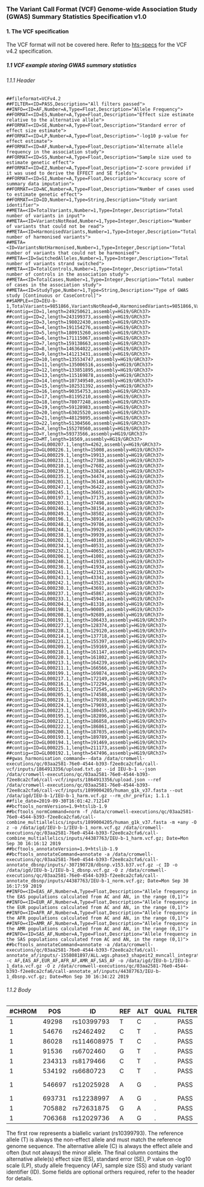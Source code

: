 ### The Variant Call Format (VCF) Genome-wide Association Study (GWAS) Summary Statistics Specification v1.0

#### 1. The VCF specification

The VCF format will not be covered here. Refer to [hts-specs](https://samtools.github.io/hts-specs/VCFv4.2.pdf) for the VCF v4.2 specification.

##### 1.1 VCF example storing GWAS summary statistics

###### 1.1.1 Header

```
##fileformat=VCFv4.2
##FILTER=<ID=PASS,Description="All filters passed">
##INFO=<ID=AF,Number=A,Type=Float,Description="Allele Frequency">
##FORMAT=<ID=ES,Number=A,Type=Float,Description="Effect size estimate relative to the alternative allele">
##FORMAT=<ID=SE,Number=A,Type=Float,Description="Standard error of effect size estimate">
##FORMAT=<ID=LP,Number=A,Type=Float,Description="-log10 p-value for effect estimate">
##FORMAT=<ID=AF,Number=A,Type=Float,Description="Alternate allele frequency in the association study">
##FORMAT=<ID=SS,Number=A,Type=Float,Description="Sample size used to estimate genetic effect">
##FORMAT=<ID=EZ,Number=A,Type=Float,Description="Z-score provided if it was used to derive the EFFECT and SE fields">
##FORMAT=<ID=SI,Number=A,Type=Float,Description="Accuracy score of summary data imputation">
##FORMAT=<ID=NC,Number=A,Type=Float,Description="Number of cases used to estimate genetic effect">
##FORMAT=<ID=ID,Number=1,Type=String,Description="Study variant identifier">
##META=<ID=TotalVariants,Number=1,Type=Integer,Description="Total number of variants in input">
##META=<ID=VariantsNotRead,Number=1,Type=Integer,Description="Number of variants that could not be read">
##META=<ID=HarmonisedVariants,Number=1,Type=Integer,Description="Total number of harmonised variants">
##META=<ID=VariantsNotHarmonised,Number=1,Type=Integer,Description="Total number of variants that could not be harmonised">
##META=<ID=SwitchedAlleles,Number=1,Type=Integer,Description="Total number of variants strand switched">
##META=<ID=TotalControls,Number=1,Type=Integer,Description="Total number of controls in the association study">
##META=<ID=TotalCases,Number=1,Type=Integer,Description="Total number of cases in the association study">
##META=<ID=StudyType,Number=1,Type=String,Description="Type of GWAS study [Continuous or CaseControl]">
##SAMPLE=<ID=IEU-b-1,TotalVariants=9851866,VariantsNotRead=0,HarmonisedVariants=9851866,VariantsNotHarmonised=0,SwitchedAlleles=9851866,StudyType=Continuous>
##contig=<ID=1,length=249250621,assembly=HG19/GRCh37>
##contig=<ID=2,length=243199373,assembly=HG19/GRCh37>
##contig=<ID=3,length=198022430,assembly=HG19/GRCh37>
##contig=<ID=4,length=191154276,assembly=HG19/GRCh37>
##contig=<ID=5,length=180915260,assembly=HG19/GRCh37>
##contig=<ID=6,length=171115067,assembly=HG19/GRCh37>
##contig=<ID=7,length=159138663,assembly=HG19/GRCh37>
##contig=<ID=8,length=146364022,assembly=HG19/GRCh37>
##contig=<ID=9,length=141213431,assembly=HG19/GRCh37>
##contig=<ID=10,length=135534747,assembly=HG19/GRCh37>
##contig=<ID=11,length=135006516,assembly=HG19/GRCh37>
##contig=<ID=12,length=133851895,assembly=HG19/GRCh37>
##contig=<ID=13,length=115169878,assembly=HG19/GRCh37>
##contig=<ID=14,length=107349540,assembly=HG19/GRCh37>
##contig=<ID=15,length=102531392,assembly=HG19/GRCh37>
##contig=<ID=16,length=90354753,assembly=HG19/GRCh37>
##contig=<ID=17,length=81195210,assembly=HG19/GRCh37>
##contig=<ID=18,length=78077248,assembly=HG19/GRCh37>
##contig=<ID=19,length=59128983,assembly=HG19/GRCh37>
##contig=<ID=20,length=63025520,assembly=HG19/GRCh37>
##contig=<ID=21,length=48129895,assembly=HG19/GRCh37>
##contig=<ID=22,length=51304566,assembly=HG19/GRCh37>
##contig=<ID=X,length=155270560,assembly=HG19/GRCh37>
##contig=<ID=Y,length=59373566,assembly=HG19/GRCh37>
##contig=<ID=MT,length=16569,assembly=HG19/GRCh37>
##contig=<ID=GL000207.1,length=4262,assembly=HG19/GRCh37>
##contig=<ID=GL000226.1,length=15008,assembly=HG19/GRCh37>
##contig=<ID=GL000229.1,length=19913,assembly=HG19/GRCh37>
##contig=<ID=GL000231.1,length=27386,assembly=HG19/GRCh37>
##contig=<ID=GL000210.1,length=27682,assembly=HG19/GRCh37>
##contig=<ID=GL000239.1,length=33824,assembly=HG19/GRCh37>
##contig=<ID=GL000235.1,length=34474,assembly=HG19/GRCh37>
##contig=<ID=GL000201.1,length=36148,assembly=HG19/GRCh37>
##contig=<ID=GL000247.1,length=36422,assembly=HG19/GRCh37>
##contig=<ID=GL000245.1,length=36651,assembly=HG19/GRCh37>
##contig=<ID=GL000197.1,length=37175,assembly=HG19/GRCh37>
##contig=<ID=GL000203.1,length=37498,assembly=HG19/GRCh37>
##contig=<ID=GL000246.1,length=38154,assembly=HG19/GRCh37>
##contig=<ID=GL000249.1,length=38502,assembly=HG19/GRCh37>
##contig=<ID=GL000196.1,length=38914,assembly=HG19/GRCh37>
##contig=<ID=GL000248.1,length=39786,assembly=HG19/GRCh37>
##contig=<ID=GL000244.1,length=39929,assembly=HG19/GRCh37>
##contig=<ID=GL000238.1,length=39939,assembly=HG19/GRCh37>
##contig=<ID=GL000202.1,length=40103,assembly=HG19/GRCh37>
##contig=<ID=GL000234.1,length=40531,assembly=HG19/GRCh37>
##contig=<ID=GL000232.1,length=40652,assembly=HG19/GRCh37>
##contig=<ID=GL000206.1,length=41001,assembly=HG19/GRCh37>
##contig=<ID=GL000240.1,length=41933,assembly=HG19/GRCh37>
##contig=<ID=GL000236.1,length=41934,assembly=HG19/GRCh37>
##contig=<ID=GL000241.1,length=42152,assembly=HG19/GRCh37>
##contig=<ID=GL000243.1,length=43341,assembly=HG19/GRCh37>
##contig=<ID=GL000242.1,length=43523,assembly=HG19/GRCh37>
##contig=<ID=GL000230.1,length=43691,assembly=HG19/GRCh37>
##contig=<ID=GL000237.1,length=45867,assembly=HG19/GRCh37>
##contig=<ID=GL000233.1,length=45941,assembly=HG19/GRCh37>
##contig=<ID=GL000204.1,length=81310,assembly=HG19/GRCh37>
##contig=<ID=GL000198.1,length=90085,assembly=HG19/GRCh37>
##contig=<ID=GL000208.1,length=92689,assembly=HG19/GRCh37>
##contig=<ID=GL000191.1,length=106433,assembly=HG19/GRCh37>
##contig=<ID=GL000227.1,length=128374,assembly=HG19/GRCh37>
##contig=<ID=GL000228.1,length=129120,assembly=HG19/GRCh37>
##contig=<ID=GL000214.1,length=137718,assembly=HG19/GRCh37>
##contig=<ID=GL000221.1,length=155397,assembly=HG19/GRCh37>
##contig=<ID=GL000209.1,length=159169,assembly=HG19/GRCh37>
##contig=<ID=GL000218.1,length=161147,assembly=HG19/GRCh37>
##contig=<ID=GL000220.1,length=161802,assembly=HG19/GRCh37>
##contig=<ID=GL000213.1,length=164239,assembly=HG19/GRCh37>
##contig=<ID=GL000211.1,length=166566,assembly=HG19/GRCh37>
##contig=<ID=GL000199.1,length=169874,assembly=HG19/GRCh37>
##contig=<ID=GL000217.1,length=172149,assembly=HG19/GRCh37>
##contig=<ID=GL000216.1,length=172294,assembly=HG19/GRCh37>
##contig=<ID=GL000215.1,length=172545,assembly=HG19/GRCh37>
##contig=<ID=GL000205.1,length=174588,assembly=HG19/GRCh37>
##contig=<ID=GL000219.1,length=179198,assembly=HG19/GRCh37>
##contig=<ID=GL000224.1,length=179693,assembly=HG19/GRCh37>
##contig=<ID=GL000223.1,length=180455,assembly=HG19/GRCh37>
##contig=<ID=GL000195.1,length=182896,assembly=HG19/GRCh37>
##contig=<ID=GL000212.1,length=186858,assembly=HG19/GRCh37>
##contig=<ID=GL000222.1,length=186861,assembly=HG19/GRCh37>
##contig=<ID=GL000200.1,length=187035,assembly=HG19/GRCh37>
##contig=<ID=GL000193.1,length=189789,assembly=HG19/GRCh37>
##contig=<ID=GL000194.1,length=191469,assembly=HG19/GRCh37>
##contig=<ID=GL000225.1,length=211173,assembly=HG19/GRCh37>
##contig=<ID=GL000192.1,length=547496,assembly=HG19/GRCh37>
##gwas_harmonisation_command=--data /data/cromwell-executions/qc/03aa2581-76e0-4544-b393-f2ee8ca2cfa6/call-vcf/inputs/1864913356/upload.txt.gz --id IEU-b-1 --json /data/cromwell-executions/qc/03aa2581-76e0-4544-b393-f2ee8ca2cfa6/call-vcf/inputs/1864913356/upload.json --ref /data/cromwell-executions/qc/03aa2581-76e0-4544-b393-f2ee8ca2cfa6/call-vcf/inputs/1899004205/human_g1k_v37.fasta --out /data/igd/IEU-b-1/IEU-b-1_harm.vcf.gz --rm_chr_prefix; 1.1.1
##file_date=2019-09-30T16:01:42.712147
##bcftools_normVersion=1.9+htslib-1.9
##bcftools_normCommand=norm -f /data/cromwell-executions/qc/03aa2581-76e0-4544-b393-f2ee8ca2cfa6/call-combine_multiallelics/inputs/1899004205/human_g1k_v37.fasta -m +any -O z -o /data/igd/IEU-b-1/IEU-b-1_norm.vcf.gz /data/cromwell-executions/qc/03aa2581-76e0-4544-b393-f2ee8ca2cfa6/call-combine_multiallelics/inputs/44387763/IEU-b-1_harm.vcf.gz; Date=Mon Sep 30 16:16:12 2019
##bcftools_annotateVersion=1.9+htslib-1.9
##bcftools_annotateCommand=annotate -a /data/cromwell-executions/qc/03aa2581-76e0-4544-b393-f2ee8ca2cfa6/call-annotate_dbsnp/inputs/-307190728/dbsnp.v153.b37.vcf.gz -c ID -o /data/igd/IEU-b-1/IEU-b-1_dbsnp.vcf.gz -O z /data/cromwell-executions/qc/03aa2581-76e0-4544-b393-f2ee8ca2cfa6/call-annotate_dbsnp/inputs/44387763/IEU-b-1_norm.vcf.gz; Date=Mon Sep 30 16:17:59 2019
##INFO=<ID=EAS_AF,Number=A,Type=Float,Description="Allele frequency in the EAS populations calculated from AC and AN, in the range (0,1)">
##INFO=<ID=EUR_AF,Number=A,Type=Float,Description="Allele frequency in the EUR populations calculated from AC and AN, in the range (0,1)">
##INFO=<ID=AFR_AF,Number=A,Type=Float,Description="Allele frequency in the AFR populations calculated from AC and AN, in the range (0,1)">
##INFO=<ID=AMR_AF,Number=A,Type=Float,Description="Allele frequency in the AMR populations calculated from AC and AN, in the range (0,1)">
##INFO=<ID=SAS_AF,Number=A,Type=Float,Description="Allele frequency in the SAS populations calculated from AC and AN, in the range (0,1)">
##bcftools_annotateCommand=annotate -a /data/cromwell-executions/qc/03aa2581-76e0-4544-b393-f2ee8ca2cfa6/call-annotate_af/inputs/-1558081897/ALL.wgs.phase3_shapeit2_mvncall_integrated_v5b.20130502.sites.vcf.gz -c AF,EAS_AF,EUR_AF,AFR_AF,AMR_AF,SAS_AF -o /data/igd/IEU-b-1/IEU-b-1_data.vcf.gz -O z /data/cromwell-executions/qc/03aa2581-76e0-4544-b393-f2ee8ca2cfa6/call-annotate_af/inputs/44387763/IEU-b-1_dbsnp.vcf.gz; Date=Mon Sep 30 16:34:22 2019
```

###### 1.1.2 Body

| #CHROM | POS    | ID          | REF | ALT | QUAL | FILTER | INFO                                                                              | FORMAT            | IEU-b-1                                                       | 
|--------|--------|-------------|-----|-----|------|--------|-----------------------------------------------------------------------------------|-------------------|---------------------------------------------------------------| 
| 1      | 49298  | rs10399793  | T   | C   | .    | PASS   | AF=0.782149;EAS_AF=0.9633;EUR_AF=0.8936;AFR_AF=0.5204;AMR_AF=0.7104;SAS_AF=0.8855 | ES:SE:LP:AF:SS:ID | -0.00457955:0.00443769:0.522879:0.623804:49298:rs10399793     | 
| 1      | 54676  | rs2462492   | C   | T   | .    | PASS   | AF=0.39915                                                                        | ES:SE:LP:AF:SS:ID | -0.00650213:0.00442478:0.853872:0.39915:54676:rs2462492       | 
| 1      | 86028  | rs114608975 | T   | C   | .    | PASS   | AF=0.0277556;EAS_AF=0;EUR_AF=0.0606;AFR_AF=0.0015;AMR_AF=0.013;SAS_AF=0.0685      | ES:SE:LP:AF:SS:ID | 0.0100214:0.0070434:0.823909:0.10354:86028:rs114608975        | 
| 1      | 91536  | rs6702460   | G   | T   | .    | PASS   | AF=0.420727;EAS_AF=0.4891;EUR_AF=0.6362;AFR_AF=0.0787;AMR_AF=0.3141;SAS_AF=0.6667 | ES:SE:LP:AF:SS:ID | -0.00580607:0.00435212:0.744727:0.455906:91536:rs6702460      | 
| 1      | 234313 | rs8179466   | C   | T   | .    | PASS   | AF=0.074456                                                                       | ES:SE:LP:AF:SS:ID | 0.00336766:0.00860662:0.154902:0.074456:234313:rs8179466      | 
| 1      | 534192 | rs6680723   | C   | T   | .    | PASS   | AF=0.242057                                                                       | ES:SE:LP:AF:SS:ID | -0.00336995:0.00495674:0.30103:0.242057:534192:rs6680723      | 
| 1      | 546697 | rs12025928  | A   | G   | .    | PASS   | AF=0.912867                                                                       | ES:SE:LP:AF:SS:ID | -5.98981e-05:0.00615052:0.00436481:0.912867:546697:rs12025928 | 
| 1      | 693731 | rs12238997  | A   | G   | .    | PASS   | AF=0.141773;EAS_AF=0.1111;EUR_AF=0.1123;AFR_AF=0.208;AMR_AF=0.0504;SAS_AF=0.1789  | ES:SE:LP:AF:SS:ID | -0.00302668:0.00413341:0.337242:0.117294:693731:rs12238997    | 
| 1      | 705882 | rs72631875  | G   | A   | .    | PASS   | AF=0.0315495;EAS_AF=0;EUR_AF=0.0775;AFR_AF=0.003;AMR_AF=0.0706;SAS_AF=0.0276      | ES:SE:LP:AF:SS:ID | 0.00302199:0.006025:0.207608:0.067689:705882:rs72631875       | 
| 1      | 706368 | rs12029736  | A   | G   | .    | PASS   | AF=0.27516;EAS_AF=0.2788;EUR_AF=0.5139;AFR_AF=0.0295;AMR_AF=0.4035;SAS_AF=0.2669  | ES:SE:LP:AF:SS:ID | -0.0042266:0.00306793:0.769551:0.513298:706368:rs12029736     | 

The first row represents a biallelic variant (rs10399793). The reference allele (T) is always the non-effect allele and must match the reference genome sequence. The alternative allele (C) is always the effect allele and often (but not always) the minor allele. The final column contains the alternative allele(s) effect size (ES), standard error (SE), P value on -log10 scale (LP), study allele frequency (AF), sample size (SS) and study variant identifier (ID). Some fields are optional orthers required, refer to the header for details.
